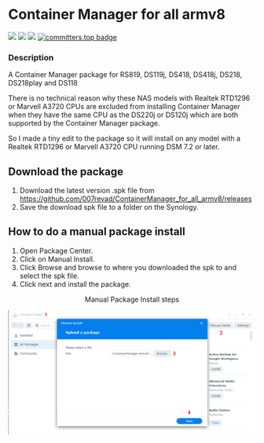 # Container Manager for all armv8

<a href="https://github.com/007revad/ContainerManager_for_all_armv8/releases"><img src="https://img.shields.io/github/release/007revad/ContainerManager_for_all_armv8.svg"></a>
<a href="https://hits.seeyoufarm.com"><img src="https://hits.seeyoufarm.com/api/count/incr/badge.svg?url=https%3A%2F%2Fgithub.com%2F007revad%2FContainerManager_for_all_armv8&count_bg=%2379C83D&title_bg=%23555555&icon=&icon_color=%23E7E7E7&title=views&edge_flat=false"/></a>
[![](https://img.shields.io/static/v1?label=Sponsor&message=%E2%9D%A4&logo=GitHub&color=%23fe8e86)](https://github.com/sponsors/007revad)
[![committers.top badge](https://user-badge.committers.top/australia/007revad.svg)](https://user-badge.committers.top/australia/007revad)

### Description

A Container Manager package for RS819, DS119j, DS418, DS418j, DS218, DS218play and DS118

There is no technical reason why these NAS models with Realtek RTD1296 or Marvell A3720 CPUs are excluded from installing Container Manager when they have the same CPU as the DS220j or DS120j which are both supported by the Container Manager package. 

So I made a tiny edit to the package so it will install on any model with a Realtek RTD1296 or Marvell A3720 CPU running DSM 7.2 or later.

## Download the package

1. Download the latest version .spk file from https://github.com/007revad/ContainerManager_for_all_armv8/releases
2. Save the download spk file to a folder on the Synology.

## How to do a manual package install

1. Open Package Center.
2. Click on Manual Install.
3. Click Browse and browse to where you downloaded the spk to and select the spk file.
4. Click next and install the package.

<p align="center">Manual Package Install steps</p>
<p align="center"><img src="/images/package_manual_install.png"></p>
